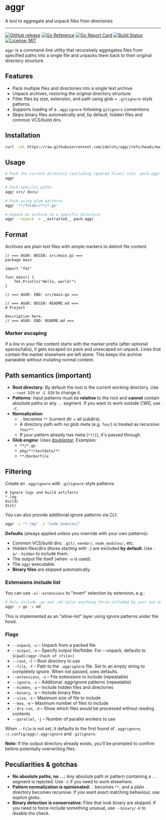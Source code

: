 # aggr

A tool to aggregate and unpack files from directories</p>

---

[![GitHub release](https://img.shields.io/github/v/release/idelchi/aggr)](https://github.com/idelchi/aggr/releases)
[![Go Reference](https://pkg.go.dev/badge/github.com/idelchi/aggr.svg)](https://pkg.go.dev/github.com/idelchi/aggr)
[![Go Report Card](https://goreportcard.com/badge/github.com/idelchi/aggr)](https://goreportcard.com/report/github.com/idelchi/aggr)
[![Build Status](https://github.com/idelchi/aggr/actions/workflows/github-actions.yml/badge.svg)](https://github.com/idelchi/aggr/actions/workflows/github-actions.yml/badge.svg)
[![License: MIT](https://img.shields.io/badge/License-MIT-yellow.svg)](https://opensource.org/licenses/MIT)

`aggr` is a command-line utility that recursively aggregates files from specified paths into a single file and
unpacks them back to their original directory structure.

## Features

- Pack multiple files and directories into a single text archive.
- Unpack archives, restoring the original directory structure.
- Filter files by size, extension, and path using glob + `.gitignore`-style patterns.
- Supports loading of a `.aggrignore` following `gitignore` conventions.
- Skips binary files automatically and, by default, hidden files and common VCS/build dirs.

## Installation

```sh
curl -sSL https://raw.githubusercontent.com/idelchi/aggr/refs/heads/main/install.sh | sh -s -- -d ~/.local/bin
```

## Usage

```sh
# Pack the current directory (excluding ignored files) into `pack.aggr`
aggr
```

```sh
# Pack specific paths
aggr src/ docs/
```

```sh
# Pack using glob patterns
aggr '**/folder/**/*.go'
```

```sh
# Unpack an archive to a specific directory
aggr --unpack -o __extracted__ pack.aggr
```

## Format

Archives are plain text files with simple markers to delimit file content.

```text
// === AGGR: BEGIN: src/main.go ===
package main

import "fmt"

func main() {
    fmt.Println("Hello, world!")
}

// === AGGR: END: src/main.go ===

// === AGGR: BEGIN: README.md ===
# Project

Description here.
// === AGGR: END: README.md ===
```

### Marker escaping

If a _line_ in your file content starts with the marker prefix (after optional spaces/tabs),
it gets escaped on pack and unescaped on unpack. Lines that contain the marker elsewhere are left alone.
This keeps the archive parseable without mutating normal content.

## Path semantics (important)

- **Root directory**: By default the root is the current working directory. Use `--root DIR` or `-C DIR` to change it.
- **Patterns**: Input patterns must be **relative** to the root and **cannot** contain absolute paths or any `..` segment.
  If you want to work outside CWD, use `-C`.
- **Normalization**:
  - `.` becomes `**` (current dir + all subdirs).
  - A directory path with no glob meta (e.g. `foo/`) is treated as recursive: `foo/**`.
  - If your pattern already has meta (`*?[{`), it's passed through.
- **Glob engine**: Uses [doublestar](https://github.com/bmatcuk/doublestar). Examples:
  - `**/*.go`
  - `pkg/**/testdata/**`
  - `**/Dockerfile`

## Filtering

Create an `.aggrignore` with `.gitignore`-style patterns:

```gitignore
# Ignore logs and build artifacts
*.log
build/
dist/
```

You can also provide additional ignore patterns via CLI:

```sh
aggr -i "*.tmp" -i "node_modules/"
```

**Defaults** (always applied unless you override with your own patterns):

- Common VCS/build dirs: `.git/`, `vendor/`, `node_modules/`, etc.
- Hidden files/dirs (those starting with `.`) are excluded **by default**. Use `-a/--hidden` to include them.
- The output file itself (when `-o` is used).
- The `aggr` executable.
- **Binary files** are skipped automatically.

### Extensions include list

You can use `-x/--extensions` to "invert" selection by extension, e.g.:

```sh
# Only include .go and .md (plus anything force-included by your own patterns)
aggr -x go -x md
```

This is implemented as an "allow-list" layer using ignore patterns under the hood.

### Flags

- `--unpack`, `-u` – Unpack from a packed file
- `--output`, `-o` – Specify output file/folder. For --unpack, defaults to `$(pwd)/aggr-[hash of <file>]`
- `--root`, `-C` – Root directory to use
- `--file`, `-f` - Path to the `.aggrignore` file. Set to an empty string to completely ignore. When not passed, uses defaults.
- `--extensions`, `-x` – File extensions to include (repeatable)
- `--ignore`, `-i` – Additional .aggrignore patterns (repeatable)
- `--hidden`, `-a` – Include hidden files and directories
- `--binary`, `-b` – Include binary files
- `--size`, `-s` – Maximum size of file to include
- `--max`, `-m` – Maximum number of files to include
- `--dry-run`, `-d` – Show which files would be processed without reading contents
- `--parallel`, `-j` – Number of parallel workers to use

When `--file` is not set, it defaults to the first found of `.aggrignore`, `~/.config/aggr/.aggrignore` and `.gitignore`.

**Note:** If the output directory already exists, you'll be prompted to confirm before potentially overwriting files.

## Peculiarities & gotchas

- **No absolute paths, no `..`:** Any absolute path or pattern containing a `..` segment is rejected.
  Use `-C` if you need to work elsewhere.
- **Pattern normalization is opinionated:** `.` becomes `**`, and a plain directory becomes recursive.
  If you want exact matching behaviour, use explicit globs.
- **Binary detection is conservative:** Files that look binary are skipped.
  If you need to force-include something unusual, use `--binary/-b` to disable the check.
